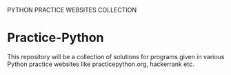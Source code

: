 PYTHON PRACTICE WEBSITES COLLECTION

# Practice-Python
This repository will be a collection of solutions for programs given in various Python practice websites like practicepython.org, hackerrank etc.
